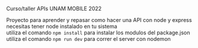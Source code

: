 Curso/taller APIs UNAM MOBILE 2022

Proyecto para aprender y repasar como hacer una API con node y express  
necesitas tener node instalado en tu sistema  
utiliza el comando ```npm install``` para instalar los modulos del package.json  
utiliza el comando ```npm run dev``` para correr el server con nodemon  